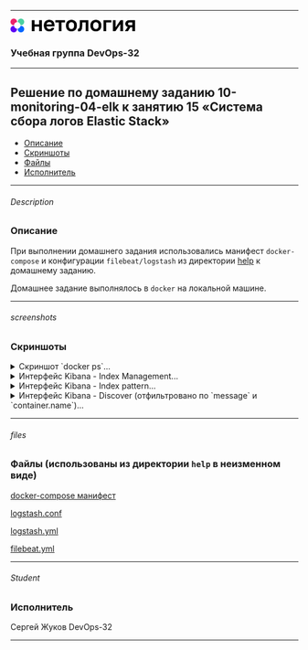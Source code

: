 
---
<img src="Netology.png" height="24px"/>

### Учебная группа DevOps-32

---

## Решение по домашнему заданию 10-monitoring-04-elk к занятию 15 «Система сбора логов Elastic Stack» 


- [Описание](#description)
- [Cкриншоты](#screenshots)
- [Файлы](#files)
- [Исполнитель](#student)

---

###### Description
### Описание

При выполнении домашнего задания использовались манифест `docker-compose` и конфигурации `filebeat/logstash` из директории [help](https://github.com/netology-code/mnt-homeworks/tree/MNT-video/10-monitoring-04-elk/help) к домашнему заданию.

Домашнее задание выполнялось в `docker` на локальной машине.

---

###### screenshots
### Cкриншоты

<details>
    <summary> Cкриншот `docker ps`...  </summary>

![](./screenshots/docker.png)

</details>

<details>
    <summary> Интерфейс Kibana - Index Management...  </summary>

![](./screenshots/im.png)

</details>

<details>
    <summary> Интерфейс Kibana - Index pattern...  </summary>

![](./screenshots/ip.png)

</details>

<details>
    <summary> Интерфейс Kibana - Discover (отфильтровано по `message` и `container.name`)...  </summary>

![](./screenshots/kibana.png)

</details>

---

###### files
### Файлы (использованы из директории `help` в неизменном виде)

[docker-compose манифест](./docker-compose.yml)

[logstash.conf](./configs/logstash.conf)

[logstash.yml](./configs/logstash.yml)

[filebeat.yml](./configs/filebeat.yml)

---

###### Student
### Исполнитель

Сергей Жуков DevOps-32

---